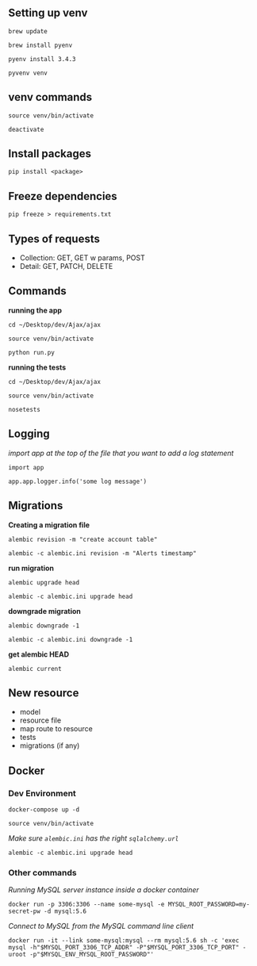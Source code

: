 ## Setting up venv

`brew update`

`brew install pyenv`

`pyenv install 3.4.3`

`pyvenv venv`

## venv commands

`source venv/bin/activate`

`deactivate`

## Install packages

`pip install <package>`

## Freeze dependencies

`pip freeze > requirements.txt`

## Types of requests

- Collection: GET, GET w params, POST
- Detail: GET, PATCH, DELETE

## Commands

**running the app**

`cd ~/Desktop/dev/Ajax/ajax`

`source venv/bin/activate`

`python run.py`

**running the tests**

`cd ~/Desktop/dev/Ajax/ajax`

`source venv/bin/activate`

`nosetests`

## Logging

*import app at the top of the file that you want to add a log statement*

`import app`

`app.app.logger.info('some log message')`

## Migrations

**Creating a migration file**

`alembic revision -m "create account table"`

`alembic -c alembic.ini revision -m "Alerts timestamp"`

**run migration**

`alembic upgrade head`

`alembic -c alembic.ini upgrade head`

**downgrade migration**

`alembic downgrade -1`

`alembic -c alembic.ini downgrade -1`

**get alembic HEAD**

`alembic current`

## New resource

- model
- resource file
- map route to resource
- tests
- migrations (if any)

## Docker

### Dev Environment

`docker-compose up -d`

`source venv/bin/activate`

*Make sure `alembic.ini` has the right `sqlalchemy.url`*

`alembic -c alembic.ini upgrade head`

### Other commands

*Running MySQL server instance inside a docker container*

`docker run -p 3306:3306 --name some-mysql -e MYSQL_ROOT_PASSWORD=my-secret-pw -d mysql:5.6`

*Connect to MySQL from the MySQL command line client*

`docker run -it --link some-mysql:mysql --rm mysql:5.6 sh -c 'exec mysql -h"$MYSQL_PORT_3306_TCP_ADDR" -P"$MYSQL_PORT_3306_TCP_PORT" -uroot -p"$MYSQL_ENV_MYSQL_ROOT_PASSWORD"'`
